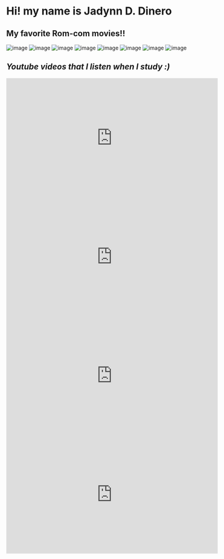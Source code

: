 # Hi! my name is Jadynn D. Dinero
## My favorite Rom-com movies!!
![image](https://github.com/user-attachments/assets/cb164f37-db66-433d-bc45-c9736c2d15b8)
![image](https://github.com/user-attachments/assets/7e532570-32f0-46cf-89ea-f83647b12230)
![image](https://github.com/user-attachments/assets/1c3cc0f7-5c03-46ce-9f1f-8d83d280f305)
![image](https://github.com/user-attachments/assets/2d73f429-bedf-4b67-be0d-68e1d14da39e)
![image](https://github.com/user-attachments/assets/8f34db13-41b1-41fa-80a0-73b92e40bb7e)
![image](https://github.com/user-attachments/assets/a10ec99e-01b4-4e14-af35-2d3ab0d5164c)
![image](https://github.com/user-attachments/assets/357f9936-b1a1-4a72-bdda-b22d87e99780)
![image](https://github.com/user-attachments/assets/aa9df74d-2838-4002-9bcd-ba32ae0ab450)


## *Youtube videos that I listen when I study :)*
<iframe width="560" height="315" src="https://www.youtube.com/embed/uTuuz__8gUM?si=aVh0Y4fxK3_HHg_7" title="YouTube video player" frameborder="0" allow="accelerometer; autoplay; clipboard-write; encrypted-media; gyroscope; picture-in-picture; web-share" referrerpolicy="strict-origin-when-cross-origin" allowfullscreen></iframe>
<iframe width="560" height="315" src="https://www.youtube.com/embed/vLEek3I3wac?si=D9HnzWzJNYPDWhKN" title="YouTube video player" frameborder="0" allow="accelerometer; autoplay; clipboard-write; encrypted-media; gyroscope; picture-in-picture; web-share" referrerpolicy="strict-origin-when-cross-origin" allowfullscreen></iframe>
<iframe width="560" height="315" src="https://www.youtube.com/embed/FJGsX8eTFRI?si=9BfP3n4yNdODQI5g" title="YouTube video player" frameborder="0" allow="accelerometer; autoplay; clipboard-write; encrypted-media; gyroscope; picture-in-picture; web-share" referrerpolicy="strict-origin-when-cross-origin" allowfullscreen></iframe>
<iframe width="560" height="315" src="https://www.youtube.com/embed/hGrIgIfCxP0?si=7p68BE1FlD1lt3Q7" title="YouTube video player" frameborder="0" allow="accelerometer; autoplay; clipboard-write; encrypted-media; gyroscope; picture-in-picture; web-share" referrerpolicy="strict-origin-when-cross-origin" allowfullscreen></iframe>
